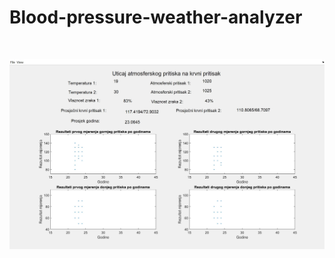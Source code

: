 # Blood-pressure-weather-analyzer

<br/>


![alt text](https://raw.githubusercontent.com/hannabojadzic/Blood-pressure-weather-analyzer/master/pritisakPoGodinama.JPG)
